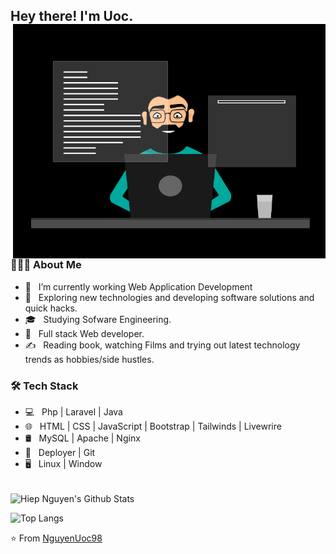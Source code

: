 <h2> Hey there! I'm Uoc.
<img align="right" alt="GIF" src="https://github.com/NguyenUoc98/NguyenUoc98/blob/main/0_JFgm1wgpsbs9FKJn.gif" width="500"/>

<h3> 👨🏻‍💻 About Me </h3>

- 🔭 &nbsp; I’m currently working Web Application Development
- 🤔 &nbsp; Exploring new technologies and developing software solutions and quick hacks.
- 🎓 &nbsp; Studying Sofware Engineering.
- 💼 &nbsp; Full stack Web developer.
- ✍️ &nbsp; Reading book, watching Films and trying out latest technology trends as hobbies/side hustles.

<h3>🛠 Tech Stack</h3>

- 💻 &nbsp; Php | Laravel | Java
- 🌐 &nbsp; HTML | CSS | JavaScript | Bootstrap | Tailwinds | Livewrire
- 🛢 &nbsp; MySQL | Apache | Nginx
- 🔧 &nbsp; Deployer | Git
- 🖥 &nbsp; Linux | Window

<br>

<img align="center" src="https://github-readme-stats.vercel.app/api?username=NguyenUoc98&include_all_commits=true&count_private=true&show_icons=true&line_height=20&title_color=7A7ADB&icon_color=2234AE&text_color=D3D3D3&bg_color=0,000000,130F40" alt="Hiep Nguyen's Github Stats">

</br>

![Top Langs](https://github-readme-stats.vercel.app/api/top-langs/?username=NguyenUoc98&layout=compact&text_color=daf7dc&bg_color=151515)

⭐️ From [NguyenUoc98](https://github.com/NguyenUoc98)